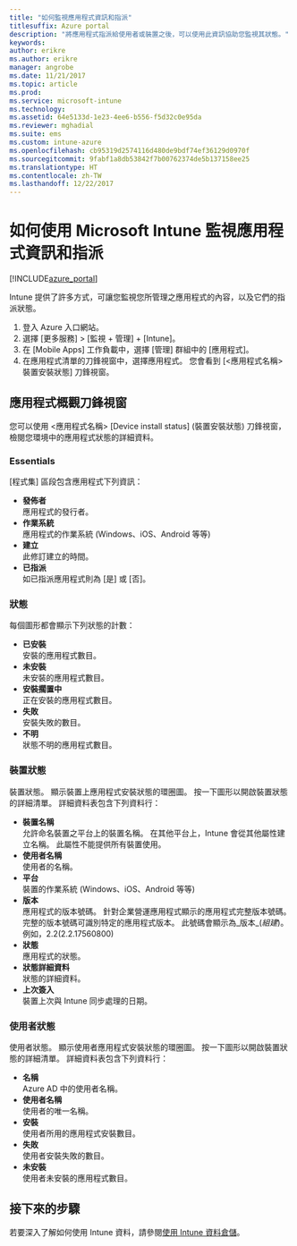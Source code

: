 ```yaml
---
title: "如何監視應用程式資訊和指派"
titlesuffix: Azure portal
description: "將應用程式指派給使用者或裝置之後，可以使用此資訊協助您監視其狀態。"
keywords: 
author: erikre
ms.author: erikre
manager: angrobe
ms.date: 11/21/2017
ms.topic: article
ms.prod: 
ms.service: microsoft-intune
ms.technology: 
ms.assetid: 64e5133d-1e23-4ee6-b556-f5d32c0e95da
ms.reviewer: mghadial
ms.suite: ems
ms.custom: intune-azure
ms.openlocfilehash: cb95319d2574116d480de9bdf74ef36129d0970f
ms.sourcegitcommit: 9fabf1a8db53842f7b00762374de5b137158ee25
ms.translationtype: HT
ms.contentlocale: zh-TW
ms.lasthandoff: 12/22/2017
---
```

# <a name="how-to-monitor-app-information-and-assignments-with-microsoft-intune"></a>如何使用 Microsoft Intune 監視應用程式資訊和指派

[!INCLUDE[azure_portal](./includes/azure_portal.md)]

Intune 提供了許多方式，可讓您監視您所管理之應用程式的內容，以及它們的指派狀態。

1. 登入 Azure 入口網站。
2. 選擇 [更多服務]  >  [監視 + 管理]  +  [Intune]。
3. 在 [Mobile Apps] 工作負載中，選擇 [管理] 群組中的 [應用程式]。
5. 在應用程式清單的刀鋒視窗中，選擇應用程式。 您會看到 [<應用程式名稱> 裝置安裝狀態] 刀鋒視窗。

## <a name="app-overview-blade"></a>應用程式概觀刀鋒視窗

您可以使用 <應用程式名稱> [Device install status] (裝置安裝狀態) 刀鋒視窗，檢閱您環境中的應用程式狀態的詳細資料。

### <a name="essentials"></a>Essentials

[程式集] 區段包含應用程式下列資訊：

 - **發佈者**  
應用程式的發行者。
 - **作業系統**  
應用程式的作業系統 (Windows、iOS、Android 等等)
 - **建立**  
此修訂建立的時間。
 - **已指派**  
如已指派應用程式則為 [是] 或 [否]。

### <a name="status"></a>狀態
每個圖形都會顯示下列狀態的計數：

 - **已安裝**  
安裝的應用程式數目。
 - **未安裝**  
未安裝的應用程式數目。
 - **安裝擱置中**  
正在安裝的應用程式數目。
 - **失敗**  
安裝失敗的數目。
 - **不明**  
狀態不明的應用程式數目。

### <a name="device-status"></a>裝置狀態

裝置狀態。 顯示裝置上應用程式安裝狀態的環圈圖。 按一下圖形以開啟裝置狀態的詳細清單。 詳細資料表包含下列資料行：

 - **裝置名稱**  
允許命名裝置之平台上的裝置名稱。 在其他平台上，Intune 會從其他屬性建立名稱。 此屬性不能提供所有裝置使用。
 - **使用者名稱**  
使用者的名稱。
 - **平台**  
裝置的作業系統 (Windows、iOS、Android 等等)
 - **版本**  
應用程式的版本號碼。 針對企業營運應用程式顯示的應用程式完整版本號碼。 完整的版本號碼可識別特定的應用程式版本。 此號碼會顯示為_版本_(_組建_)。 例如，2.2(2.2.17560800)
 - **狀態**  
應用程式的狀態。
 - **狀態詳細資料**  
狀態的詳細資料。
 - **上次簽入**  
裝置上次與 Intune 同步處理的日期。


### <a name="user-status"></a>使用者狀態

使用者狀態。 顯示使用者應用程式安裝狀態的環圈圖。 按一下圖形以開啟裝置狀態的詳細清單。 詳細資料表包含下列資料行：
 - **名稱**  
Azure AD 中的使用者名稱。
 - **使用者名稱**  
使用者的唯一名稱。
 - **安裝**  
使用者所用的應用程式安裝數目。
 - **失敗**  
使用者安裝失敗的數目。
 - **未安裝**  
使用者未安裝的應用程式數目。


## <a name="next-steps"></a>接下來的步驟

若要深入了解如何使用 Intune 資料，請參閱[使用 Intune 資料倉儲](reports-nav-create-intune-reports.md)。